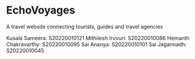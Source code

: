 # EchoVoyages
A travel website connecting tourists, guides and travel agencies

Kusala Sameera: S20220010121
Mithilesh Iruvuri: S20220010086
Hemanth Chakravarthy: S20220010095
Sai Ananya: S20220010101
Sai Jagannadh: S20220010045
